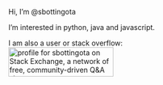 Hi, I’m @sbottingota

I’m interested in python, java and javascript.

I am also a user or stack overflow:  
<a href="https://stackexchange.com/users/26432814"><img src="https://stackexchange.com/users/flair/26432814.png" width="208" height="58" alt="profile for sbottingota on Stack Exchange, a network of free, community-driven Q&amp;A sites" title="profile for sbottingota on Stack Exchange, a network of free, community-driven Q&amp;A sites"></a>

